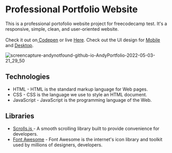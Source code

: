 # Professional Portfolio Website
This is a professional portofolio website project for freecodecamp test. It's a responsive, simple, clean, and user-oriented website.<br><br>
Check it out on<a href="https://codepen.io/souji-andy/full/wvpagZP"> Codepen</a> or live <a href="https://andynotfound.github.io/AndyPortfolio/">Here</a>. Check out the UI design for <a href="https://github.com/AndyNotfound/AndyPortfolio/tree/main/Mobile%20UI%20Design">Mobile</a> and <a href="https://github.com/AndyNotfound/AndyPortfolio/tree/main/Desktop%20UI%20Design">Desktop</a>.

![screencapture-andynotfound-github-io-AndyPortfolio-2022-05-03-21_29_50](https://user-images.githubusercontent.com/40969170/166473344-c9e479e2-7fa5-4982-8a8f-c8dd0d4682de.png)

 ## Technologies 
<ul>
  <li>HTML - HTML is the standard markup language for Web pages.</li>
  <li>CSS - CSS is the language we use to style an HTML document.</li>
  <li>JavaScript - JavaScript is the programming language of the Web.</li>
 </ul>
 
## Libraries
<ul>
  <li><a href="https://scrollsjs.com/">Scrolls.js </a>- A smooth scrolling library built to provide convenience for developers.</li>
  <li><a href="https://fontawesome.com/">Font Awesome</a> - Font Awesome is the internet's icon library and toolkit used by millions of designers, developers.</li>
 </ul>
